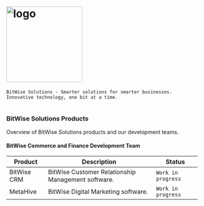 # <img width="200" alt="logo" src="https://user-images.githubusercontent.com/47791892/221034344-109351d0-1e1a-4e59-befd-01fa57590e61.png">

```
BitWise Solutions - Smarter solutions for smarter businesses. Innovative technology, one bit at a time.
```

#

### BitWise Solutions Products
Overview of BitWise Solutions products and our development teams.

#### BitWise Commerce and Finance Development Team

| Product  | Description | Status |
| -------- | ----------- |------- |
| BitWise CRM | BitWise Customer Relationship Management software. | `Work in progress` |
| MetaHive | BitWise Digital Marketing software. | `Work in progress` |
